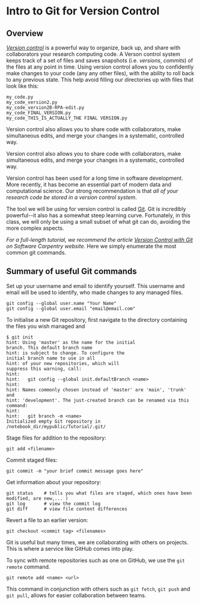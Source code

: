 # Intro to Git for Version Control

## Overview

[_Version control_](https://en.wikipedia.org/wiki/Version_control) is a powerful way to organize, back up,
and share with collaborators your research computing code.
A Verson control system keeps track of a set of files and saves snapshots (i.e. _versions_, _commits_) of 
the files at any point in time. Using version control allows you to confidently make changes to your code 
(any any other files), with the ability to roll back to any previous state. This help avoid filling our 
directories up with files that look like this:

    my_code.py
    my_code_version2.py
    my_code_version2B-RPA-edit.py
    my_code_FINAL_VERSION.py
    my_code_THIS_IS_ACTUALLY_THE FINAL VERSION.py

Version control also allows you to share code with collaborators, make simultaneous edits, and merge your 
changes in a systematic, controlled way.

Version control also allows you to share code with collaborators, make simultaneous edits, and merge your 
changes in a systematic, controlled way.

Version control has been used for a long time in software development.
More recently, it has become an essential part of modern data and computational science.
Our strong recommendation is that _all of your research code be stored in a version control system_.

The tool we will be using for version control is called [Git](https://git-scm.com).
Git is incredibly powerful--it also has a somewhat steep learning curve.
Fortunately, in this class, we will only be using a small subset of what git can do, avoiding the more 
complex aspects.

*For a full-length tutorial, we recommend the article [Version Control with Git](http://swcarpentry.github.io/git-novice/) 
on Software Carpentry website.*
Here we simply enumerate the most common git commands.

## Summary of useful Git commands

Set up your username and email to identify yourself.
This username and email will be used to identify,
who made changes to any managed files.

    git config --global user.name "Your Name"
    git config --global user.email "email@email.com"

To initialise a new Git repository, first navigate to the directory containing the files you wish managed and 

    $ git init
    hint: Using 'master' as the name for the initial
    branch. This default branch name
    hint: is subject to change. To configure the
    initial branch name to use in all
    hint: of your new repositories, which will
    suppress this warning, call:
    hint: 
    hint:   git config --global init.defaultBranch <name>
    hint: 
    hint: Names commonly chosen instead of 'master' are 'main', 'trunk' and
    hint: 'development'. The just-created branch can be renamed via this command:
    hint: 
    hint:   git branch -m <name>
    Initialized empty Git repository in /notebook_dir/mypublic/Tutorial/.git/      

Stage files for addition to the repository:

    git add <filename>

Commit staged files:


    git commit -m "your brief commit message goes here"

Get information about your repository:

    git status    # tells you what files are staged, which ones have been modified, are new,... )
    git log       # view the commit log
    git diff      # view file content differences


Revert a file to an earlier version:

    git checkout <commit tag> <filenames>


Git is useful but many times, we are collaborating with others on projects. This is where a service
like GitHub comes into play. 

To sync with remote repositories such as one on GitHub, we use the `git remote` command.

    git remote add <name> <url>

This command in conjunction with others such as `git fetch`, `git push` and `git pull`, allows for easier collaboration 
between teams. 











    